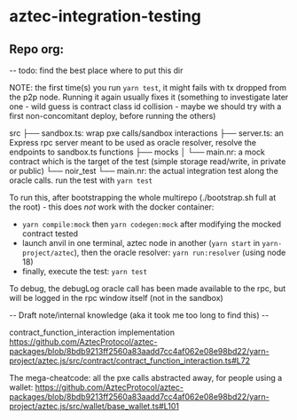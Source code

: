 # aztec-integration-testing

## Repo org:
-- todo: find the best place where to put this dir

NOTE: the first time(s) you run `yarn test`, it might fails with tx dropped from the p2p node. Running it again usually fixes it (something to investigate later one - wild guess is contract class id collision - maybe we should try with a first non-concomitant deploy, before running the others)

src
├── sandbox.ts: wrap pxe calls/sandbox interactions
├── server.ts: an Express rpc server meant to be used as oracle resolver, resolve the endpoints to sandbox.ts functions
├── mocks
│   └── main.nr: a mock contract which is the target of the test (simple storage read/write, in private or public)
└── noir_test
    └── main.nr: the actual integration test along the oracle calls. run the test with `yarn test`

To run this, after bootstrapping the whole multirepo (./bootstrap.sh full at the root) - this does *not* work with the docker container:
- `yarn compile:mock` then `yarn codegen:mock` after modifying the mocked contract tested
- launch anvil in one terminal, aztec node in another (`yarn start` in `yarn-project/aztec`), then the oracle resolver: `yarn run:resolver` (using node 18)
- finally, execute the test: `yarn test`


To debug, the debugLog oracle call has been made available to the rpc, but will be logged in the rpc window itself (not in the sandbox)


--  Draft note/internal knowledge (aka it took me too long to find this) --

contract_function_interaction implementation
https://github.com/AztecProtocol/aztec-packages/blob/8bdb9213ff2560a83aadd7cc4af062e08e98bd22/yarn-project/aztec.js/src/contract/contract_function_interaction.ts#L72


The mega-cheatcode: all the pxe calls abstracted away, for people using a wallet:
https://github.com/AztecProtocol/aztec-packages/blob/8bdb9213ff2560a83aadd7cc4af062e08e98bd22/yarn-project/aztec.js/src/wallet/base_wallet.ts#L101
